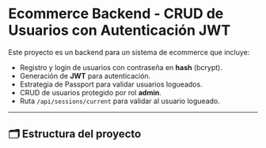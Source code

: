 # Ecommerce Backend - CRUD de Usuarios con Autenticación JWT

Este proyecto es un backend para un sistema de ecommerce que incluye:

- Registro y login de usuarios con contraseña en **hash** (bcrypt).
- Generación de **JWT** para autenticación.
- Estrategia de Passport para validar usuarios logueados.
- CRUD de usuarios protegido por rol **admin**.
- Ruta `/api/sessions/current` para validar al usuario logueado.

---

## 🗂 Estructura del proyecto

